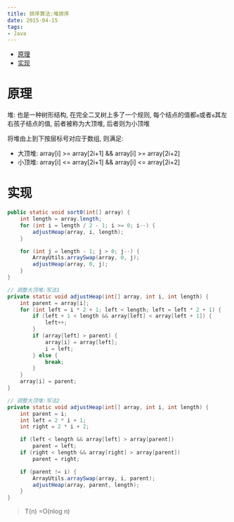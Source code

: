 ```yaml
---
title: 排序算法:堆排序
date: 2015-04-15
tags:
- Java
---
```

<!-- TOC -->

- [原理](#原理)
- [实现](#实现)

<!-- /TOC -->
# 原理

堆: 也是一种树形结构, 在完全二叉树上多了一个规则, 每个结点的值都`≥`或者`≤`其左右孩子结点的值, 前者被称为大顶堆, 后者则为小顶堆

将堆由上到下按层标号对应于数组, 则满足:
* 大顶堆: array[i] >= array[2i+1] && array[i] >= array[2i+2]  
* 小顶堆: array[i] <= array[2i+1] && array[i] <= array[2i+2]

# 实现

```Java
public static void sort0(int[] array) {
    int length = array.length;
    for (int i = length / 2 - 1; i >= 0; i--) {
        adjustHeap(array, i, length);
    }

    for (int j = length - 1; j > 0; j--) {
        ArrayUtils.arraySwap(array, 0, j);
        adjustHeap(array, 0, j);
    }
}
```

```Java
// 调整大顶堆:写法1
private static void adjustHeap(int[] array, int i, int length) {
    int parent = array[i];
    for (int left = i * 2 + 1; left < length; left = left * 2 + 1) {
        if (left + 1 < length && array[left] < array[left + 1]) {
            left++;
        }
        if (array[left] > parent) {
            array[i] = array[left];
            i = left;
        } else {
            break;
        }
    }
    array[i] = parent;
}
```

```Java
// 调整大顶堆:写法2
private static void adjustHeap(int[] array, int i, int length) {
    int parent = i;
    int left = 2 * i + 1;
    int right = 2 * i + 2;

    if (left < length && array[left] > array[parent])
        parent = left;
    if (right < length && array[right] > array[parent])
        parent = right;

    if (parent != i) {
        ArrayUtils.arraySwap(array, i, parent);
        adjustHeap(array, parent, length);
    }
}
```

> T(n) =O(nlog n)


